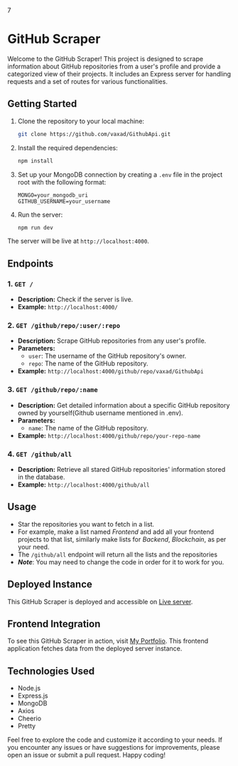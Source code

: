 7
# GitHub Scraper

Welcome to the GitHub Scraper! This project is designed to scrape information about GitHub repositories from a user's profile and provide a categorized view of their projects. It includes an Express server for handling requests and a set of routes for various functionalities.

## Getting Started

1. Clone the repository to your local machine:

    ```bash
    git clone https://github.com/vaxad/GithubApi.git
    ```

2. Install the required dependencies:

    ```bash
    npm install
    ```

3. Set up your MongoDB connection by creating a `.env` file in the project root with the following format:

    ```plaintext
    MONGO=your_mongodb_uri
    GITHUB_USERNAME=your_username
    ```

4. Run the server:

    ```bash
    npm run dev
    ```

The server will be live at `http://localhost:4000`.

## Endpoints

### 1. `GET /`

- **Description:** Check if the server is live.
- **Example:** `http://localhost:4000/`

### 2. `GET /github/repo/:user/:repo`

- **Description:** Scrape GitHub repositories from any user's profile.
- **Parameters:**
  - `user`: The username of the GitHub repository's owner.
  - `repo`: The name of the GitHub repository.
- **Example:** `http://localhost:4000/github/repo/vaxad/GithubApi`

### 3. `GET /github/repo/:name`

- **Description:** Get detailed information about a specific GitHub repository owned by yourself(Github username mentioned in .env).
- **Parameters:**
  - `name`: The name of the GitHub repository.
- **Example:** `http://localhost:4000/github/repo/your-repo-name`

### 4. `GET /github/all`

- **Description:** Retrieve all stared GitHub repositories' information stored in the database.
- **Example:** `http://localhost:4000/github/all`

## Usage
- Star the repositories you want to fetch in a list.
- For example, make a list named _Frontend_ and add all your frontend projects to that list, similarly make lists for _Backend_, _Blockchain_, as per your need.
- The `/github/all` endpoint will return all the lists and the repositories
- ***Note***: You may need to change the code in order for it to work for you.
## Deployed Instance

This GitHub Scraper is deployed and accessible on [Live server](https://vaxad.vercel.app/api/github).

## Frontend Integration

To see this GitHub Scraper in action, visit [My Portfolio](https://vaxad.vercel.app). This frontend application fetches data from the deployed server instance.

## Technologies Used

- Node.js
- Express.js
- MongoDB
- Axios
- Cheerio
- Pretty

Feel free to explore the code and customize it according to your needs. If you encounter any issues or have suggestions for improvements, please open an issue or submit a pull request. Happy coding!
